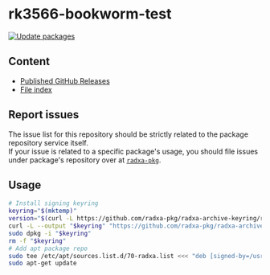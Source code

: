 # rk3566-bookworm-test

[![Update packages](https://github.com/radxa-repo/rk3566-bookworm-test/actions/workflows/update.yaml/badge.svg)](https://github.com/radxa-repo/rk3566-bookworm-test/actions/workflows/update.yaml)

## Content

* [Published GitHub Releases](https://radxa-repo.github.io/rk3566-bookworm-test/pkgs.json)
* [File index](https://radxa-repo.github.io/rk3566-bookworm-test/files.list)

## Report issues

The issue list for this repository should be strictly related to the package repository service itself.  
If your issue is related to a specific package's usage, you should file issues under package's repository over at [`radxa-pkg`](https://github.com/radxa-pkg).

## Usage

```bash
# Install signing keyring
keyring="$(mktemp)"
version="$(curl -L https://github.com/radxa-pkg/radxa-archive-keyring/releases/latest/download/VERSION)"
curl -L --output "$keyring" "https://github.com/radxa-pkg/radxa-archive-keyring/releases/latest/download/radxa-archive-keyring_${version}_all.deb"
sudo dpkg -i "$keyring"
rm -f "$keyring"
# Add apt package repo
sudo tee /etc/apt/sources.list.d/70-radxa.list <<< "deb [signed-by=/usr/share/keyrings/radxa-archive-keyring.gpg] https://radxa-repo.github.io/rk3566-bookworm-test/ rk3566-bookworm-test main"
sudo apt-get update
```
